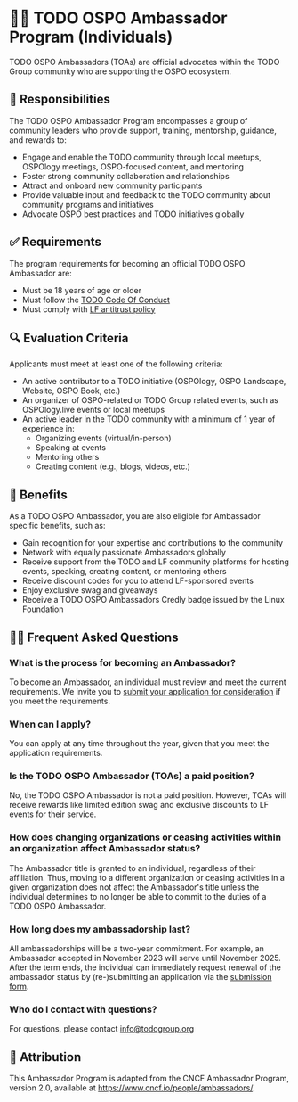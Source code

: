 # 👩‍🏫 TODO OSPO Ambassador Program (Individuals)

TODO OSPO Ambassadors (TOAs) are official advocates within the TODO Group community who are supporting the OSPO ecosystem.

## 🧩 Responsibilities

The TODO OSPO Ambassador Program encompasses a group of community leaders who provide support, training, mentorship, guidance, and rewards to:

* Engage and enable the TODO community through local meetups, OSPOlogy meetings, OSPO-focused content, and mentoring
* Foster strong community collaboration and relationships
* Attract and onboard new community participants
* Provide valuable input and feedback to the TODO community about community programs and initiatives
* Advocate OSPO best practices and TODO initiatives globally

## ✅ Requirements

The program requirements for becoming an official TODO OSPO Ambassador are:

* Must be 18 years of age or older
* Must follow the [TODO Code Of Conduct](https://todogroup.org/code-of-conduct/)
* Must comply with [LF antitrust policy](https://www.linuxfoundation.org/legal/antitrust-policy)

## 🔍 Evaluation Criteria

Applicants must meet at least one of the following criteria:

* An active contributor to a TODO initiative (OSPOlogy, OSPO Landscape, Website, OSPO Book, etc.)
* An organizer of OSPO-related or TODO Group related events, such as OSPOlogy.live events or local meetups
* An active leader in the TODO community with a minimum of 1 year of experience in:
  * Organizing events (virtual/in-person)
  * Speaking at events
  * Mentoring others
  * Creating content (e.g., blogs, videos, etc.)

## 🚀 Benefits

As a TODO OSPO Ambassador, you are also eligible for Ambassador specific benefits, such as:

* Gain recognition for your expertise and contributions to the community
* Network with equally passionate Ambassadors globally
* Receive support from the TODO and LF community platforms for hosting events, speaking, creating content, or mentoring others
* Receive discount codes for you to attend LF-sponsored events
* Enjoy exclusive swag and giveaways
* Receive a TODO OSPO Ambassadors Credly badge issued by the Linux Foundation

## 🙋‍♀️ Frequent Asked Questions

### What is the process for becoming an Ambassador?

To become an Ambassador, an individual must review and meet the current requirements. We invite you to [submit your application for consideration](https://github.com/todogroup/governance/issues/new/choose) if you meet the requirements.

### When can I apply?

You can apply at any time throughout the year, given that you meet the application requirements.

### Is the TODO OSPO Ambassador (TOAs) a paid position?

No, the TODO OSPO Ambassador is not a paid position. However, TOAs will receive rewards like limited edition swag and exclusive discounts to LF events for their service.

### How does changing organizations or ceasing activities within an organization affect Ambassador status?

The Ambassador title is granted to an individual, regardless of their affiliation. Thus, moving to a different organization or ceasing activities in a given organization does not affect the Ambassador's title unless the individual determines to no longer be able to commit to the duties of a TODO OSPO Ambassador.

### How long does my ambassadorship last?

All ambassadorships will be a two-year commitment. For example, an Ambassador accepted in November 2023 will serve until November 2025. After the term ends, the individual can immediately request renewal of the ambassador status by (re-)submitting an application via the [submission form](https://github.com/todogroup/governance/issues/new/choose).

### Who do I contact with questions?

For questions, please contact <info@todogroup.org>

## 💚 Attribution

This Ambassador Program is adapted from the CNCF Ambassador Program, version 2.0, available at <https://www.cncf.io/people/ambassadors/>.
